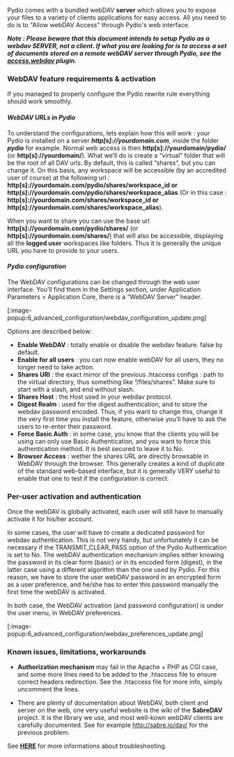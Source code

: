 Pydio comes with a bundled webDAV **server** which allows you to expose your files to a variety of clients applications for easy access. All you need to do is to "Allow webDAV Access" through Pydio's web interface.

**_Note : Please beware that this document intends to setup Pydio as a webdav SERVER, not a client. If what you are looking for is to access a set of documents stored on a remote webDAV server through Pydio, see the [access.webdav](https://pydio.com/en/docs/references/plugins/access/webdav) plugin._**

### WebDAV feature requirements & activation
If you managed to properly configure the Pydio rewrite rule everything should work smoothly.

#### _WebDAV URLs in Pydio_

To understand the configurations, lets explain how this will work : your Pydio is installed on a server **_http[s]://yourdomain.com_**, inside the folder **_pydio_** for example. Normal web access is then **http[s]://yourdomain/pydio/** (or **http[s]://yourdomain/**). What we’ll do is create a “virtual” folder that will be the root of all DAV urls. By default, this is called “shares”, but you can change it. On this basis, any workspace will be accessible (by an accredited user of course) at the following url : **http[s]://yourdomain.com/pydio/shares/workspace_id or http[s]://yourdomain.com/pydio/shares/workspace_alias** (Or in this case : **http[s]://yourdomain.com/shares/workspace_id or http[s]://yourdomain.com/shares/workspace_alias**).

When you want to share you can use the base url **http[s]://yourdomain.com/pydio/shares/** (or **http[s]://yourdomain.com/shares/**) that will also be accessible, displaying all the **logged user** workspaces like folders. Thus it is generally the unique URL you have to provide to your users.

#### _Pydio configuration_

The WebDAV configurations can be changed through the web user interface. You’ll find them in the Settings section, under Application Parameters > Application Core, there is a “WebDAV Server” header.

[:image-popup:6_advanced_configuration/webdav_configuration_update.png]

Options are described below:

+ **Enable WebDAV** : totally enable or disable the webdav feature. false by default.
+ **Enable for all users** : you can now enable webDAV for all users, they no longer need to take action.
+ **Shares URI** : the exact mirror of the previous .htaccess configs : path to the virtual directory, thus something like “/files/shares”. Make sure to start with a slash, and end without slash.
+ **Shares Host** : the Host used in your webdav protocol.
+ **Digest Realm** : used for the digest authentication, and to store the webdav password encoded. Thus, if you want to change this, change it the very first time you install the feature, otherwise you’ll have to ask the users to re-enter their password.
+ **Force Basic Auth** : in some case, you know that the clients you will be using can only use Basic Authentication, and you want to force this authentication method. It is best secured to leave it to No.
+ **Browser Access** : wether the shares URL are directly browsable in WebDAV through the browser. This generally creates a kind of duplicate of the standard web-based interface, but it is generally VERY useful to enable that one to test if the configuration is correct.

### Per-user activation and authentication
Once the webDAV is globally activated, each user will still have to manually activate it for his/her account.

In some cases, the user will have to create a dedicated password for webdav authentication. This is not very handy, but unfortunately it can be necessary if the TRANSMIT_CLEAR_PASS option of the Pydio Authentication is set to No. The webDAV authentication mechanism implies either knowing the password in its clear form (basic) or in its encoded form (digest), in the latter case using a different algorithm than the one used by Pydio. For this reason, we have to store the user webDAV password in an encrypted form as a user preference, and he/she has to enter this password manually the first time the webDAV is activated.

In both case, the WebDAV activation (and password configuration) is under the user menu, in WebDAV preferences.

[:image-popup:6_advanced_configuration/webdav_preferences_update.png]

### Known issues, limitations, workarounds

+ **Authorization mechanism** may fail in the Apache + PHP as CGI case, and some more lines need to be added to the .htaccess file to ensure correct headers redirection. See the .htaccess file for more info, simply uncomment the lines.

+ There are plenty of documentation about WebDAV, both client and server on the web, one very useful website is the wiki of the **SabreDAV** project. It is the library we use, and most well-kown webDAV clients are carefully documented. See for example http://sabre.io/dav/ for the previous problem.

See **[HERE](https://pydio.com/en/docs/kb/system/troubleshooting-webdav-server)** for more informations about troubleshooting.